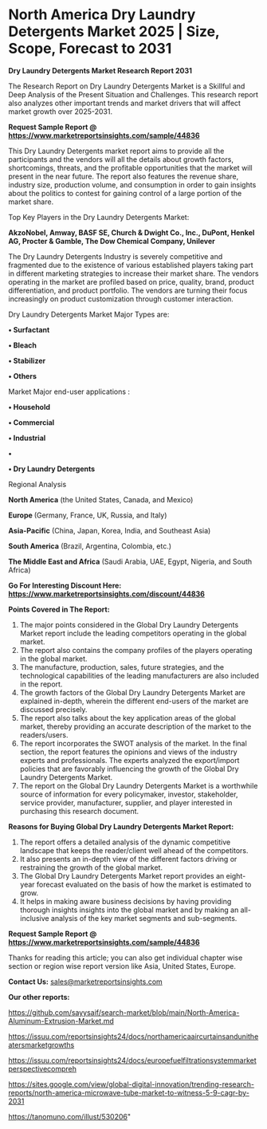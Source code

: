 # North America Dry Laundry Detergents Market 2025 | Size, Scope, Forecast to 2031

<strong>Dry Laundry Detergents Market Research Report 2031</strong>

The Research Report on Dry Laundry Detergents Market is a Skillful and Deep Analysis of the Present Situation and Challenges. This research report also analyzes other important trends and market drivers that will affect market growth over 2025-2031.

<strong>Request Sample Report @ <a href=https://www.marketreportsinsights.com/sample/44836>https://www.marketreportsinsights.com/sample/44836</a></strong>

This Dry Laundry Detergents market report aims to provide all the participants and the vendors will all the details about growth factors, shortcomings, threats, and the profitable opportunities that the market will present in the near future. The report also features the revenue share, industry size, production volume, and consumption in order to gain insights about the politics to contest for gaining control of a large portion of the market share.

Top Key Players in the Dry Laundry Detergents Market:

<strong>AkzoNobel, Amway, BASF SE, Church & Dwight Co., Inc., DuPont, Henkel AG, Procter & Gamble, The Dow Chemical Company, Unilever</strong>

The Dry Laundry Detergents Industry is severely competitive and fragmented due to the existence of various established players taking part in different marketing strategies to increase their market share. The vendors operating in the market are profiled based on price, quality, brand, product differentiation, and product portfolio. The vendors are turning their focus increasingly on product customization through customer interaction.

Dry Laundry Detergents Market Major Types are:

<strong>•  Surfactant

•  Bleach

•  Stabilizer

•  Others</strong>

Market Major end-user applications :

<strong>•  Household

•  Commercial

•  Industrial

•  

•  Dry Laundry Detergents</strong>

Regional Analysis

</u><strong><b>North America</b></strong> (the United States, Canada, and Mexico)

<strong><b>Europe </b></strong>(Germany, France, UK, Russia, and Italy)

<strong><b>Asia-Pacific</b></strong> (China, Japan, Korea, India, and Southeast Asia)

<strong><b>South America</b></strong> (Brazil, Argentina, Colombia, etc.)

<strong><b>The Middle East and Africa</b></strong> (Saudi Arabia, UAE, Egypt, Nigeria, and South Africa)

<strong>Go For Interesting Discount Here: <a href=https://www.marketreportsinsights.com/discount/44836>https://www.marketreportsinsights.com/discount/44836</a></strong>

<strong>Points Covered in The Report:</strong>
<ol>
  <li>The major points considered in the Global Dry Laundry Detergents Market report include the leading competitors operating in the global market.</li>
  <li>The report also contains the company profiles of the players operating in the global market.</li>
  <li>The manufacture, production, sales, future strategies, and the technological capabilities of the leading manufacturers are also included in the report.</li>
  <li>The growth factors of the Global Dry Laundry Detergents Market are explained in-depth, wherein the different end-users of the market are discussed precisely.</li>
  <li>The report also talks about the key application areas of the global market, thereby providing an accurate description of the market to the readers/users.</li>
  <li>The report incorporates the SWOT analysis of the market. In the final section, the report features the opinions and views of the industry experts and professionals. The experts analyzed the export/import policies that are favorably influencing the growth of the Global Dry Laundry Detergents Market.</li>
  <li>The report on the Global Dry Laundry Detergents Market is a worthwhile source of information for every policymaker, investor, stakeholder, service provider, manufacturer, supplier, and player interested in purchasing this research document.</li>
</ol>
<strong>Reasons for Buying Global Dry Laundry Detergents Market Report:</strong>

<ol>
  <li>The report offers a detailed analysis of the dynamic competitive landscape that keeps the reader/client well ahead of the competitors.</li>
  <li>It also presents an in-depth view of the different factors driving or restraining the growth of the global market.</li>
  <li>The Global Dry Laundry Detergents Market report provides an eight-year forecast evaluated on the basis of how the market is estimated to grow.</li>
  <li>It helps in making aware business decisions by having providing thorough insights insights into the global market and by making an all-inclusive analysis of the key market segments and sub-segments.</li>
</ol>
<strong>Request Sample Report @ <a href=https://www.marketreportsinsights.com/sample/44836>https://www.marketreportsinsights.com/sample/44836</a></strong>


Thanks for reading this article; you can also get individual chapter wise section or region wise report version like Asia, United States, Europe.

<strong>Contact Us:</strong>
sales@marketreportsinsights.com

<strong>Our other reports:</strong>

<a href=https://github.com/sayysaif/search-market/blob/main/North-America-Aluminum-Extrusion-Market.md>https://github.com/sayysaif/search-market/blob/main/North-America-Aluminum-Extrusion-Market.md</a>

<a href=https://issuu.com/reportsinsights24/docs/northamericaaircurtainsandunitheatersmarketgrowths>https://issuu.com/reportsinsights24/docs/northamericaaircurtainsandunitheatersmarketgrowths</a>

<a href=https://issuu.com/reportsinsights24/docs/europefuelfiltrationsystemmarketperspectivecompreh>https://issuu.com/reportsinsights24/docs/europefuelfiltrationsystemmarketperspectivecompreh</a>

<a href=https://sites.google.com/view/global-digital-innovation/trending-research-reports/north-america-microwave-tube-market-to-witness-5-9-cagr-by-2031>https://sites.google.com/view/global-digital-innovation/trending-research-reports/north-america-microwave-tube-market-to-witness-5-9-cagr-by-2031</a>

<a href=https://tanomuno.com/illust/530206>https://tanomuno.com/illust/530206</a>"
